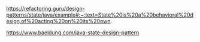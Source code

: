 https://refactoring.guru/design-patterns/state/java/example#:~:text=State%20is%20a%20behavioral%20design,of%20acting%20on%20its%20own.

https://www.baeldung.com/java-state-design-pattern